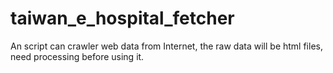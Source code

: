 # taiwan_e_hospital_fetcher
An script can crawler web data from Internet, the raw data will be html files, need processing before using it.
